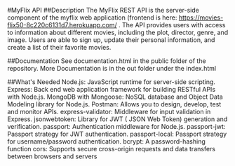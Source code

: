 #MyFlix API
##Description
The MyFlix REST API is the server-side component of the myflix web application (frontend is here: https://movies-flix50-8c220c6131d7.herokuapp.com/ . 
The API provides users with access to information about different movies, including the plot, director, genre, and image. Users are able to sign up, update their personal information, and create a list of their favorite movies.

##Documentation
See documentation.html in the public folder of the repository.
More Documentation is in the out folder under the index.html

##What's Needed
Node.js: JavaScript runtime for server-side scripting.
Express: Back end web application framework for building RESTful APIs with Node.js.
MongoDB with Mongoose: NoSQL database and Object Data Modeling library for Node.js.
Postman: Allows you to design, develop, test and monitor APIs.
express-validator: Middleware for input validation in Express.
jsonwebtoken: Library for JWT ( JSON Web Token) generation and verification.
passport: Authentication middleware for Node.js.
passport-jwt: Passport strategy for JWT authentication.
passport-local: Passport strategy for username/password authentication.
bcrypt: A password-hashing function
cors: Supports secure cross-origin requests and data transfers between browsers and servers
